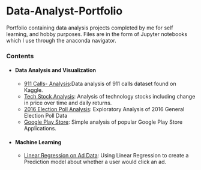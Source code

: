 # Data-Analyst-Portfolio
Portfolio containing data analysis projects completed by me for self learning, and hobby purposes. Files are in the form of Jupyter notebooks which I use through the anaconda navigator. 
### Contents
  - #### Data Analysis and Visualization
      - [911 Calls- Analysis](https://github.com/Navaldeol/Kaggle-911-Dataset/blob/master/911%20Kaggle%20Calls.ipynb):Data analysis of 911 calls dataset found on Kaggle.
      - [Tech Stock Analysis](https://github.com/Navaldeol/TechStockStats/blob/master/StockAnalysis.ipynb): Analysis of technology stocks including change in price over time and daily returns.
      - [2016 Election Poll Analysis](https://github.com/Navaldeol/2016-Election-Poll-Data/blob/master/Generic%20Election%20Stuff.ipynb): Exploratory Analysis of 2016 General Election Poll Data
      - [Google Play Store](https://github.com/Navaldeol/Google-Play-Store-Data/blob/master/AndroidData.ipynb): Simple analysis of popular Google Play Store Applications.
  - #### Machine Learning
      - [Linear Regression on Ad Data](https://github.com/Navaldeol/Linear-Regression-on-Ad-Data/blob/master/Regression%20on%20Advertising.ipynb): Using Linear Regression to create a Prediction model about whether a user would click an ad. 
